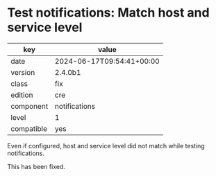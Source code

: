 [//]: # (werk v2)
# Test notifications: Match host and service level

key        | value
---------- | ---
date       | 2024-06-17T09:54:41+00:00
version    | 2.4.0b1
class      | fix
edition    | cre
component  | notifications
level      | 1
compatible | yes

Even if configured, host and service level did not match while testing
notifications.

This has been fixed.
